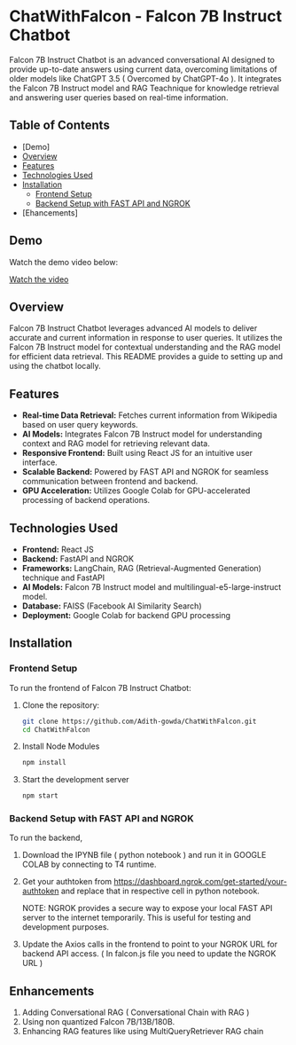 # ChatWithFalcon - Falcon 7B Instruct Chatbot

Falcon 7B Instruct Chatbot is an advanced conversational AI designed to provide up-to-date answers using current data, overcoming limitations of older models like ChatGPT 3.5 ( Overcomed by ChatGPT-4o ). It integrates the Falcon 7B Instruct model and RAG Teachnique for knowledge retrieval and answering user queries based on real-time information.

## Table of Contents

- [Demo]
- [Overview](#overview)
- [Features](#features)
- [Technologies Used](#technologies-used)
- [Installation](#installation)
  - [Frontend Setup](#frontend-setup)
  - [Backend Setup with FAST API and NGROK](#backend-setup-with-fast-api-and-ngrok)
- [Ehancements]

## Demo

Watch the demo video below:

[Watch the video](https://drive.google.com/file/d/1WS44zNSthMuTeBhWsE-WUNv3nru-4IwA/view?usp=sharing)

## Overview

Falcon 7B Instruct Chatbot leverages advanced AI models to deliver accurate and current information in response to user queries. It utilizes the Falcon 7B Instruct model for contextual understanding and the RAG model for efficient data retrieval. This README provides a guide to setting up and using the chatbot locally.

## Features

- **Real-time Data Retrieval:** Fetches current information from Wikipedia based on user query keywords.
- **AI Models:** Integrates Falcon 7B Instruct model for understanding context and RAG model for retrieving relevant data.
- **Responsive Frontend:** Built using React JS for an intuitive user interface.
- **Scalable Backend:** Powered by FAST API and NGROK for seamless communication between frontend and backend.
- **GPU Acceleration:** Utilizes Google Colab for GPU-accelerated processing of backend operations.

## Technologies Used

- **Frontend:** React JS
- **Backend:** FastAPI and NGROK
- **Frameworks:** LangChain, RAG (Retrieval-Augmented Generation) technique and FastAPI
- **AI Models:** Falcon 7B Instruct model and multilingual-e5-large-instruct model.
- **Database:** FAISS (Facebook AI Similarity Search)
- **Deployment:** Google Colab for backend GPU processing

## Installation

### Frontend Setup

To run the frontend of Falcon 7B Instruct Chatbot:

1. Clone the repository:
   ```bash
   git clone https://github.com/Adith-gowda/ChatWithFalcon.git
   cd ChatWithFalcon
2. Install Node Modules
   ```bash
   npm install
3. Start the development server
   ```bash
   npm start

### Backend Setup with FAST API and NGROK

To run the backend, 

1. Download the IPYNB file ( python notebook ) and run it in GOOGLE COLAB by connecting to T4 runtime.
2. Get your authtoken from https://dashboard.ngrok.com/get-started/your-authtoken and replace that in respective cell in python notebook.

   NOTE: NGROK provides a secure way to expose your local FAST API server to the internet temporarily. This is useful for testing and development purposes.

3. Update the Axios calls in the frontend to point to your NGROK URL for backend API access. ( In falcon.js file you need to update the NGROK URL )

## Enhancements

1. Adding Conversational RAG ( Conversational Chain with RAG )
2. Using non quantized Falcon 7B/13B/180B.
3. Enhancing RAG features like using MultiQueryRetriever RAG chain
